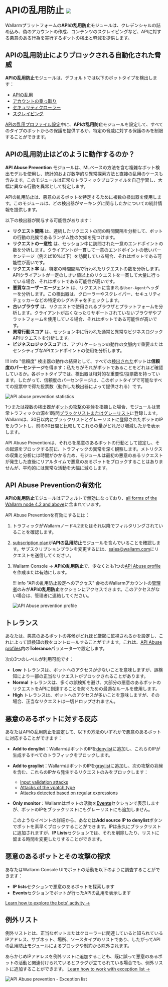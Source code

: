 # APIの乱用防止 <a href="../subscription-plans/#subscription-plans"><img src="../../images/api-security-tag.svg" style="border: none;"></a>

Wallarmプラットフォームの**APIの乱用防止**モジュールは、クレデンシャルの詰め込み、偽のアカウントの作成、コンテンツのスクレイピングなど、APIに対する悪意のある行為を実行するボットの検出と軽減を提供します。

## APIの乱用防止によりブロックされる自動化された脅威

**APIの乱用防止**モジュールは、デフォルトでは以下のボットタイプを検出します：

* [APIの乱用](../attacks-vulns-list.md#api-abuse)
* [アカウントの乗っ取り](../attacks-vulns-list.md#api-abuse-account-takeover)
* [セキュリティクローラー](../attacks-vulns-list.md#api-abuse-security-crawlers)
* [スクレイピング](../attacks-vulns-list.md#api-abuse-scraping)

[APIの乱用プロファイル設定](../user-guides/api-abuse-prevention.md#creating-api-abuse-profile)中に、**APIの乱用防止**モジュールを設定して、すべてのタイプのボットからの保護を提供するか、特定の脅威に対する保護のみを制限することができます。

## APIの乱用防止はどのように動作するのか？

**API Abuse Prevention** モジュールは、MLベースの方法を含む複雑なボット検出モデルを使用し、統計的および数学的な異常探索方法と直接の乱用のケースも含みます。このモジュールは正常なトラフィックプロファイルを自己学習し、大幅に異なる行動を異常として特定します。

APIの乱用防止は、悪意のあるボットを特定するために複数の検出器を使用します。このモジュールは、どの検出器がマーキングに関与したかについての統計情報を提供します。

以下の検出器が関与する可能性があります：

* **リクエスト間隔** は、連続したリクエストの間の時間間隔を分析して、ボットの行動の兆候であるランダム性の欠如を見つけます。
* **リクエストの一意性** は、セッション中に訪問された一意のエンドポイントの数を分析します。クライアントが一貫して一意のエンドポイントの低いパーセンテージ（例えば10%以下）を訪問している場合、それはボットである可能性が高いです。
* **リクエスト率** は、特定の時間間隔で行われたリクエストの数を分析します。APIクライアントが一定のしきい値以上のリクエストを一貫して大量に行っている場合、それはボットである可能性が高いです。
* **悪質なユーザーエージェント** は、リクエストに含まれる`User-Agent`ヘッダーを分析します。この検出器は、クローラーやスクレイパー、セキュリティチェッカーなどの特定のシグネチャをチェックします。
* **古いブラウザ** は、リクエストで使用されるブラウザとプラットフォームを分析します。クライアントが古くなったりサポートされていないブラウザやプラットフォームを使用している場合、それはボットである可能性が高いです。
* **異常行動スコア** は、セッション中に行われた通常と異常なビジネスロジックAPIリクエストを分析します。
* **ビジネスロジックスコア** は、アプリケーションの動作の文脈内で重要またはセンシティブなAPIエンドポイントの使用を分析します。

!!! info "信頼度"
    検出器の動作の結果として、すべての[検出された](../user-guides/api-abuse-prevention.md#exploring-blocked-malicious-bots-and-their-attacks)ボットは**信頼度のパーセンテージ**を得ます：私たちがそれがボットであることをどれほど確認しているか。各ボットタイプでは、検出器は相対的な重要性/投票数を持っています。したがって、信頼度のパーセンテージは、このボットタイプで可能なすべての投票中で得た投票数（動作した検出器によって提供される）です。

![API abuse prevention statistics](../images/about-wallarm-waf/abi-abuse-prevention/api-abuse-prevention-statistics.png)

1つまたは複数の検出器が[ボットの攻撃の兆候](#automated-threats-blocked-by-api-abuse-prevention)を指摘した場合、モジュールは異常トラフィックの源を1時間[ブラックリストまたはグレーリスト](#reaction-to-malicious-bots)に登録します。Wallarmは、30日以内にブラックリストとグレーリストに登録されたボットのIPをカウントし、前の30日間と比較してこれらの量がどれだけ増減したかを表示します。

API Abuse Preventionは、それらを悪意のあるボットの行動として認定し、その起源をブロックする前に、トラフィックの異常を深く観察します。メトリクスの収集と分析には時間がかかるため、モジュールは最初の悪意のあるリクエストが発生した直後にリアルタイムで悪意のあるボットをブロックすることはありませんが、平均的には異常な活動を大幅に減らします。

## API Abuse Preventionの有効化

**APIの乱用防止**モジュールはデフォルトで無効になっており、[all forms of the Wallarm node 4.2 and above](../installation/supported-deployment-options.md)に含まれています。

API Abuse Preventionを有効にするには：

1. トラフィックがWallarmノード4.2またはそれ以降でフィルタリングされていることを確認します。
1. [subscription plan](subscription-plans.md#subscription-plans)が**APIの乱用防止**モジュールを含んでいることを確認します。サブスクリプションプランを変更するには、[sales@wallarm.com](mailto:sales@wallarm.com)にリクエストを送信してください。
1. Wallarm Console → **APIの乱用防止**で、少なくとも1つの[API Abuse profile](../user-guides/api-abuse-prevention.md#creating-api-abuse-profile)を作成または有効にします。

    !!! info "APIの乱用防止設定へのアクセス"
        会社のWallarmアカウントの[管理者](../user-guides/settings/users.md#user-roles)のみが**APIの乱用防止**セクションにアクセスできます。このアクセスがない場合は、管理者に連絡してください。

    ![API Abuse prevention profile](../images/about-wallarm-waf/abi-abuse-prevention/create-api-abuse-prevention.png)

## トレランス

あなたは、悪意のあるボットの兆候がどれほど厳密に監視されるかを設定し、これによって誤検知の数をコントロールすることができます。これは、[API Abuse profiles](../user-guides/api-abuse-prevention.md#creating-api-abuse-profile)内の**Tolerance**パラメーターで設定します。

次の3つのレベルが利用可能です：

* **Low** トレランスは、ボットへのアクセスが少ないことを意味しますが、誤検知により一部の正当なリクエストがブロックされることがあります。
* **Normal** トレランスは、多くの誤検知を避け、大部分の悪意のあるボットのリクエストをAPIに到達することを防ぐための最適なルールを使用します。
* **High** トレランスは、ボットへのアクセスが多いことを意味しますが、その場合、正当なリクエストは一切ドロップされません。

## 悪意のあるボットに対する反応

あなたはAPIの乱用防止を設定して、以下の方法のいずれかで悪意のあるボットに対応することができます：

* **Add to denylist**：WallarmはボットのIPを[denylist](../user-guides/ip-lists/denylist.md)に追加し、これらのIPが生成するすべてのトラフィックをブロックします。
* **Add to graylist**：WallarmはボットのIPを[graylist](../user-guides/ip-lists/graylist.md)に追加し、次の攻撃の兆候を含む、これらのIPから発生するリクエストのみをブロックします：

    * [Input validation attacks](../about-wallarm/protecting-against-attacks.md#input-validation-attacks)
    * [Attacks of the vpatch type](../user-guides/rules/vpatch-rule.md)
    * [Attacks detected based on regular expressions](../user-guides/rules/regex-rule.md)

* **Only monitor**：Wallarmはボットの活動を[**Events**](../user-guides/events/check-attack.md)セクションで表示しますが、ボットのIPをブラックリストにもグレーリストにも追加しません。 

    このようなイベントの詳細から、あなたは**Add source IP to denylist**ボタンでボットを素早くブロックすることができます。IPは永久にブラックリストに追加されますが、**IP Lists**セクションでは、それを削除したり、リストに留まる時間を変更したりすることができます。

## 悪意のあるボットとその攻撃の探求

あなたはWallarm Console UIでボットの活動を以下のように調査することができます：

* **IP lists**セクションで悪意のあるボットを探索します
* **Events**セクションでボットが行ったAPIの乱用を表示します

[Learn how to explore the bots' activity →](../user-guides/api-abuse-prevention.md#exploring-blocked-malicious-bots-and-their-attacks)

## 例外リスト

例外リストとは、正当なボットまたはクローラーに関連していると知られているIPアドレス、サブネット、場所、ソースタイプのリストであり、したがってAPIの乱用防止モジュールによるブロックや制約から除外されます。

あらかじめIPアドレスを例外リストに追加することも、既に誤って悪意のあるボットの活動と関連付けられているとフラグが立てられている場合でも、例外リストに追加することができます。 [Learn how to work with exception list →](../user-guides/api-abuse-prevention.md#working-with-exception-list)

![API Abuse prevention - Exception list](../images/about-wallarm-waf/abi-abuse-prevention/exception-list.png)